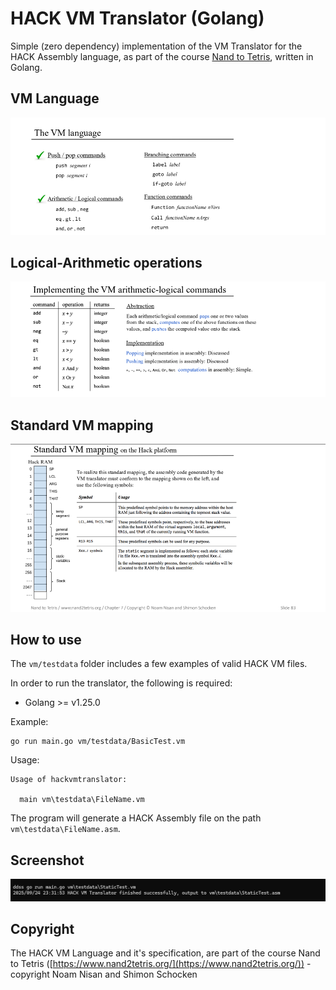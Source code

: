 # HACK VM Translator (Golang)

Simple (zero dependency) implementation of the VM Translator for the HACK Assembly language, as part of the course [Nand to Tetris](https://www.nand2tetris.org/), written in Golang.

## VM Language
 
![vm-language](./docs/vmtranslator-2.png)

## Logical-Arithmetic operations

![operations](./docs/vmtranslator-1.png)

## Standard VM mapping
 
![standard](./docs/vmtranslator-3.png)


## How to use

The `vm/testdata` folder includes a few examples of valid HACK VM files.

In order to run the translator, the following is required:

* Golang >= v1.25.0

Example:

```shell
go run main.go vm/testdata/BasicTest.vm
```

Usage:

```plaintext
Usage of hackvmtranslator:

  main vm\testdata\FileName.vm
```

The program will generate a HACK Assembly file on the path `vm\testdata\FileName.asm`.

## Screenshot

![hackasm-example](./docs/screenshot.png)

## Copyright

The HACK VM Language and it's specification, are part of the course Nand to Tetris ([https://www.nand2tetris.org/](https://www.nand2tetris.org/)) - copyright Noam Nisan and Shimon Schocken